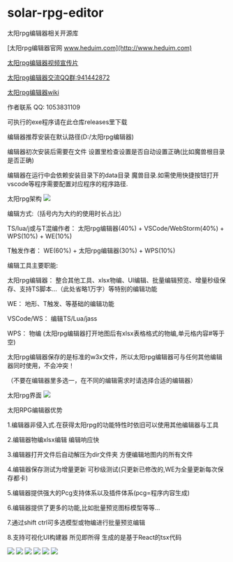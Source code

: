 # solar-rpg-editor
太阳rpg编辑器相关开源库

[太阳rpg编辑器官网 www.heduim.com](http://www.heduim.com)



<a href="https://www.bilibili.com/video/BV1BV411H7Rw" target="_blank">太阳rpg编辑器视频宣传片</a>

<a href="https://jq.qq.com/?_wv=1027&k=db0vJPbN" target="_blank">太阳rpg编辑器交流QQ群:941442872</a>

<a href="https://github.com/heduim-solar/solar-rpg-editor/wiki" target="_blank">太阳rpg编辑器wiki</a>

作者联系 QQ: 1053831109

可执行的exe程序请在此仓库releases里下载

编辑器推荐安装在默认路径(D:/太阳rpg编辑器) 

编辑器初次安装后需要在文件 设置里检查设置是否自动设置正确(比如魔兽根目录是否正确)

编辑器在运行中会依赖安装目录下的data目录 魔兽目录.如需使用快捷按钮打开vscode等程序需要配置对应程序的程序路径.


 
太阳rpg架构
<img src="https://raw.githubusercontent.com/heduim-solar/solar-rpg-editor/main/%E5%A4%AA%E9%98%B3rpg%E6%9E%B6%E6%9E%84.jpg"/>

编辑方式:（括号内为大约的使用时长占比）

TS/lua/j或与T混编作者： 太阳rpg编辑器(40%) + VSCode/WebStorm(40%) + WPS(10%) + WE(10%)

T触发作者：                    WE(60%) + 太阳rpg编辑器(30%) + WPS(10%)




编辑工具主要职能:

太阳rpg编辑器：   整合其他工具、xlsx物编、UI编辑、批量编辑预览、增量秒级保存、支持TS脚本...（此处省略1万字）等特别的编辑功能

WE：                    地形、T触发、等基础的编辑功能

VSCode/WS：      编辑TS/Lua/jass

WPS：                  物编 (太阳rpg编辑器打开地图后有xlsx表格格式的物编,单元格内容#等于空)



太阳rpg编辑器保存的是标准的w3x文件，所以太阳rpg编辑器可与任何其他编辑器同时使用，不会冲突！

（不要在编辑器里多选一，在不同的编辑需求时请选择合适的编辑器）


太阳rpg界面
<img src="https://raw.githubusercontent.com/heduim-solar/solar-rpg-editor/main/%E5%A4%AA%E9%98%B3rpg%E7%95%8C%E9%9D%A2.png"/>

太阳RPG编辑器优势

1.编辑器非侵入式.在获得太阳rpg的功能特性时依旧可以使用其他编辑器与工具

2.编辑器物编xlsx编辑 编辑响应快

3.编辑器打开文件后自动解压为dir文件夹 方便编辑地图内的所有文件

4.编辑器保存测试为增量更新 可秒级测试(只更新已修改的,WE为全量更新每次保存都卡)

5.编辑器提供强大的Pcg支持体系以及插件体系(pcg=程序内容生成)

6.编辑器提供了更多的功能,比如批量预览图标模型等等...

7.通过shift ctrl可多选模型或物编进行批量预览编辑

8.支持可视化UI构建器 所见即所得 生成的是基于React的tsx代码




<img src="https://github.com/heduim-solar/solar-rpg-editor/blob/main/%E9%A6%96%E9%A1%B5.png"/>

<img src="https://github.com/heduim-solar/solar-rpg-editor/raw/main/%E6%8F%92%E4%BB%B6%E7%AE%A1%E7%90%86.png"/>

<img src="https://github.com/heduim-solar/solar-rpg-editor/blob/main/%E6%A8%A1%E5%9E%8B%E6%89%B9%E9%87%8F%E9%A2%84%E8%A7%88.png"/>

<img src="https://github.com/heduim-solar/solar-rpg-editor/blob/main/%E6%A8%A1%E5%9E%8B%E7%BC%96%E8%BE%91.png"/>

<img src="https://github.com/heduim-solar/solar-rpg-editor/blob/main/%E6%A8%A1%E5%9E%8B%E9%A2%84%E8%A7%88.png"/>

<img src="https://github.com/heduim-solar/solar-rpg-editor/blob/main/%E5%9B%BE%E7%89%87%E6%89%B9%E9%87%8F%E9%A2%84%E8%A7%88.png"/>


